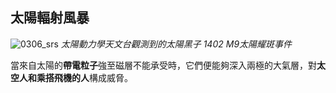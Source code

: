 ## 太陽輻射風暴

![0306_srs](./static/0306_srs.jpg)
*太陽動力學天文台觀測到的太陽黑子 1402 M9太陽耀斑事件*

當來自太陽的**帶電粒子**強至磁層不能承受時，它們便能夠深入兩極的大氣層，對**太空人和乘搭飛機的人**構成威脅。
